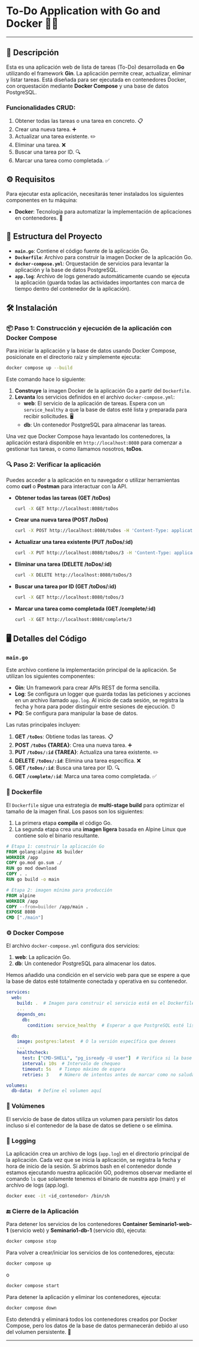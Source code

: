 # To-Do Application with Go and Docker 📝🚀
---
## 🌟 Descripción

Esta es una aplicación web de lista de tareas (To-Do) desarrollada en **Go** utilizando el framework **Gin**. La aplicación permite crear, actualizar, eliminar y listar tareas. Está diseñada para ser ejecutada en contenedores Docker, con orquestación mediante **Docker Compose** y una base de datos PostgreSQL.

### Funcionalidades CRUD:
1. Obtener todas las tareas o una tarea en concreto. 📋
2. Crear una nueva tarea. ➕
3. Actualizar una tarea existente. ✏️
4. Eliminar una tarea. ❌
5. Buscar una tarea por ID. 🔍
6. Marcar una tarea como completada. ✅

## ⚙️ Requisitos 

Para ejecutar esta aplicación, necesitarás tener instalados los siguientes componentes en tu máquina:

- **Docker**: Tecnología para automatizar la implementación de aplicaciones en contenedores. 🐳

## 📂 Estructura del Proyecto 

- **`main.go`**: Contiene el código fuente de la aplicación Go.
- **`Dockerfile`**: Archivo para construir la imagen Docker de la aplicación Go.
- **`docker-compose.yml`**: Orquestación de servicios para levantar la aplicación y la base de datos PostgreSQL.
- **`app.log`**: Archivo de logs generado automáticamente cuando se ejecuta la aplicación (guarda todas las actividades importantes con marca de tiempo dentro del contenedor de la aplicación).

## 🛠️ Instalación 

### 📦 Paso 1: Construcción y ejecución de la aplicación con Docker Compose

Para iniciar la aplicación y la base de datos usando Docker Compose, posicíonate en el directorio raíz y simplemente ejecuta:

```bash
docker compose up --build
```

Este comando hace lo siguiente:

1. **Construye** la imagen Docker de la aplicación Go a partir del `Dockerfile`.
2. **Levanta** los servicios definidos en el archivo `docker-compose.yml`:
   - **web**: El servicio de la aplicación de tareas. Espera con un `service_healthy` a que la base de datos esté lista y preparada para recibir solicitudes. 🖥️
   - **db**: Un contenedor PostgreSQL para almacenar las tareas. 
   
Una vez que Docker Compose haya levantado los contenedores, la aplicación estará disponible en `http://localhost:8080` para comenzar a gestionar tus tareas, o como llamamos nosotros, **toDos**.

### 🔍 Paso 2: Verificar la aplicación 

Puedes acceder a la aplicación en tu navegador o utilizar herramientas como **curl** o **Postman** para interactuar con la API.

- **Obtener todas las tareas (GET /toDos)**

  ```bash
  curl -X GET http://localhost:8080/toDos
  ```

- **Crear una nueva tarea (POST /toDos)**

  ```bash
  curl -X POST http://localhost:8080/toDos -H 'Content-Type: application/json' -d '{"id": 3, "task": "Learn Docker", "completed": false}'
  ```

- **Actualizar una tarea existente (PUT /toDos/:id)**

  ```bash
  curl -X PUT http://localhost:8080/toDos/3 -H 'Content-Type: application/json' -d '{"id": 3, "task": "Learn Docker", "completed": true}'
  ```

- **Eliminar una tarea (DELETE /toDos/:id)**

  ```bash
  curl -X DELETE http://localhost:8080/toDos/3
  ```

- **Buscar una tarea por ID (GET /toDos/:id)**

  ```bash
  curl -X GET http://localhost:8080/toDos/3
  ```

- **Marcar una tarea como completada (GET /complete/:id)**

  ```bash
  curl -X GET http://localhost:8080/complete/3
  ```

## 🖥️ Detalles del Código 

### `main.go`

Este archivo contiene la implementación principal de la aplicación. Se utilizan los siguientes componentes:

- **Gin**: Un framework para crear APIs REST de forma sencilla.
- **Log**: Se configura un logger que guarda todas las peticiones y acciones en un archivo llamado `app.log`. Al inicio de cada sesión, se registra la fecha y hora para poder distinguir entre sesiones de ejecución. ⏰
- **PQ**: Se configura para manipular la base de datos.

Las rutas principales incluyen:

1. **GET `/toDos`**: Obtiene todas las tareas. 📋
2. **POST `/toDos` {TAREA}**: Crea una nueva tarea. ➕
3. **PUT `/toDos/:id` {TAREA}**: Actualiza una tarea existente. ✏️
4. **DELETE `/toDos/:id`**: Elimina una tarea específica. ❌
5. **GET `/toDos/:id`**: Busca una tarea por ID. 🔍
6. **GET `/complete/:id`**: Marca una tarea como completada. ✅

### 🐳 Dockerfile 

El `Dockerfile` sigue una estrategia de **multi-stage build** para optimizar el tamaño de la imagen final. Los pasos son los siguientes:

1. La primera etapa **compila** el código Go.
2. La segunda etapa crea una **imagen ligera** basada en Alpine Linux que contiene solo el binario resultante.

```dockerfile
# Etapa 1: construir la aplicación Go
FROM golang:alpine AS builder
WORKDIR /app
COPY go.mod go.sum ./
RUN go mod download
COPY . .
RUN go build -o main

# Etapa 2: imagen mínima para producción
FROM alpine
WORKDIR /app
COPY --from=builder /app/main .
EXPOSE 8080
CMD ["./main"]
```

### ⚙️ Docker Compose 

El archivo `docker-compose.yml` configura dos servicios:

1. **web**: La aplicación Go.
2. **db**: Un contenedor PostgreSQL para almacenar los datos.

Hemos añadido una condición en el servicio web para que se espere a que la base de datos esté totalmente conectada y operativa en su contenedor.

```yaml
services:
  web:
    build: .  # Imagen para construir el servicio está en el Dockerfile de este directorio
    ...
    depends_on:
      db:
        condition: service_healthy  # Esperar a que PostgreSQL esté listo

  db:
    image: postgres:latest  # O la versión específica que desees
    ...
    healthcheck:
      test: ["CMD-SHELL", "pg_isready -U user"]  # Verifica si la base de datos está lista
      interval: 10s  # Intervalo de chequeo
      timeout: 5s   # Tiempo máximo de espera
      retries: 3    # Número de intentos antes de marcar como no saludable

volumes:
  db-data:  # Define el volumen aquí
```

### 💾 Volúmenes 

El servicio de base de datos utiliza un volumen para persistir los datos incluso si el contenedor de la base de datos se detiene o se elimina.

### 📜 Logging 

La aplicación crea un archivo de logs (`app.log`) en el directorio principal de la aplicación. Cada vez que se inicia la aplicación, se registra la fecha y hora de inicio de la sesión. Si abrimos bash en el contenedor donde estamos ejecutando nuestra aplicación GO, podremos observar mediante el comando ```ls``` que solamente tenemos el binario de nuestra app (main) y el archivo de logs (app.log).

```bash
docker exec -it <id_contenedor> /bin/sh
```

### 🔚 Cierre de la Aplicación 

Para detener los servicios de los contenedores **Container Seminario1-web-1** (servicio web) y **Seminario1-db-1** (servicio db), ejecuta:

```bash
docker compose stop
```

Para volver a crear/iniciar los servicios de los contenedores, ejecuta:

```bash
docker compose up
```
o
```bash
docker compose start
```

Para detener la aplicación y eliminar los contenedores, ejecuta:

```bash
docker compose down
```

Esto detendrá y eliminará todos los contenedores creados por Docker Compose, pero los datos de la base de datos permanecerán debido al uso del volumen persistente. 🛑

---